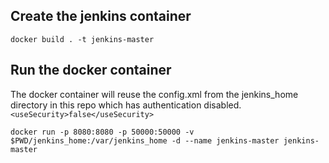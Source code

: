 
## Create the jenkins container
```
docker build . -t jenkins-master
```

## Run the docker container

The docker container will reuse the config.xml from the jenkins_home directory in this repo which has authentication disabled.  ``<useSecurity>false</useSecurity> ``

```
docker run -p 8080:8080 -p 50000:50000 -v $PWD/jenkins_home:/var/jenkins_home -d --name jenkins-master jenkins-master
```
